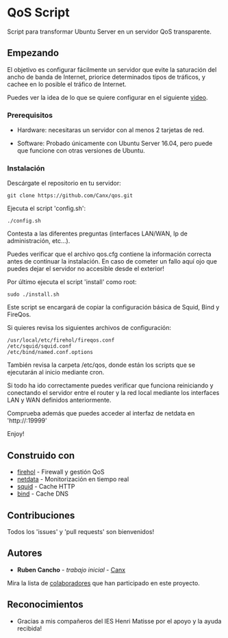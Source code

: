 # QoS Script 

Script para transformar Ubuntu Server en un servidor QoS transparente.

## Empezando

El objetivo es configurar fácilmente un servidor que evite la saturación del ancho de banda de Internet, priorice determinados tipos de tráficos, y cachee en lo posible el tráfico de Internet.

Puedes ver la idea de lo que se quiere configurar en el siguiente [video](https://www.youtube.com/watch?v=_rujwjzTPmc).

### Prerequisitos

* Hardware: necesitaras un servidor con al menos 2 tarjetas de red.

* Software: Probado únicamente con Ubuntu Server 16.04, pero puede que funcione con otras versiones de Ubuntu.

### Instalación

Descárgate el repositorio en tu servidor:

```
git clone https://github.com/Canx/qos.git
```

Ejecuta el script 'config.sh':

```
./config.sh
```

Contesta a las diferentes preguntas (interfaces LAN/WAN, Ip de administración, etc...).

Puedes verificar que el archivo qos.cfg contiene la información correcta antes de continuar la instalación. En caso de cometer un fallo aquí ojo que puedes dejar el servidor no accesible desde el exterior!

Por último ejecuta el script 'install' como root:

```
sudo ./install.sh
```

Este script se encargará de copiar la configuración básica de Squid, Bind y FireQos.

Si quieres revisa los siguientes archivos de configuración:

```
/usr/local/etc/firehol/fireqos.conf
/etc/squid/squid.conf
/etc/bind/named.conf.options
```

También revisa la carpeta /etc/qos, donde están los scripts que se ejecutarán al inicio mediante cron.

Si todo ha ido correctamente puedes verificar que funciona reiniciando y conectando el servidor entre el router y la red local mediante los interfaces LAN y WAN definidos anteriormente.

Comprueba además que puedes acceder al interfaz de netdata en 'http://<IP>:19999'

Enjoy!

## Construido con

* [firehol](https://github.com/firehol/firehol) - Firewall y gestión QoS 
* [netdata](https://github.com/firehol/netdata) - Monitorización en tiempo real
* [squid](http://www.squid-cache.org/) - Cache HTTP
* [bind](https://www.isc.org/downloads/bind/) - Cache DNS

## Contribuciones

Todos los 'issues' y 'pull requests' son bienvenidos!

## Autores

* **Ruben Cancho** - *trabajo inicial* - [Canx](https://twitter.com/Canx)

Mira la lista de [colaboradores](https://github.com/Canx/qos/graphs/contributors) que han participado en este proyecto.

## Reconocimientos

* Gracias a mis compañeros del IES Henri Matisse por el apoyo y la ayuda recibida!
